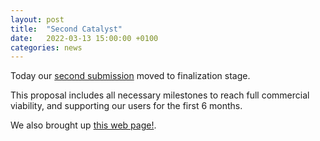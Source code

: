 ```yaml
---
layout: post
title:  "Second Catalyst"
date:   2022-03-13 15:00:00 +0100
categories: news
---
```


Today our [second submission](https://cardano.ideascale.com/c/idea/396549)
moved to finalization stage.

This proposal includes all necessary milestones to reach full commercial viability, and supporting our users for the first 6 months.

We also brought up [this web page!](https://streamcardano.com).
